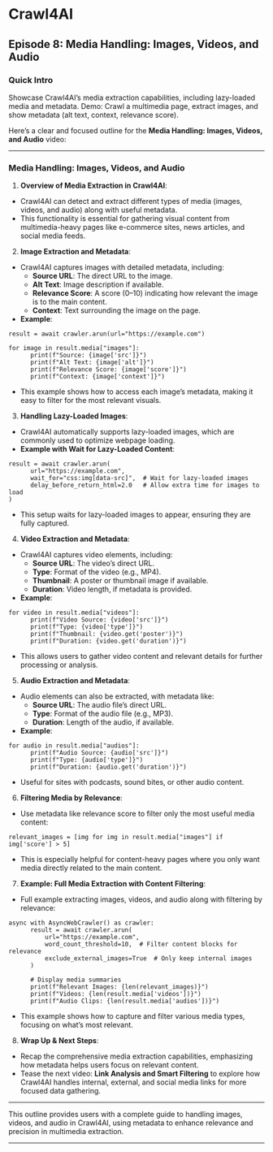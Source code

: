 # Crawl4AI

## Episode 8: Media Handling: Images, Videos, and Audio

### Quick Intro

Showcase Crawl4AI’s media extraction capabilities, including lazy-loaded media and metadata. Demo: Crawl a multimedia page, extract images, and show metadata (alt text, context, relevance score).

Here’s a clear and focused outline for the **Media Handling: Images, Videos, and Audio** video:

* * *

### **Media Handling: Images, Videos, and Audio**

1) **Overview of Media Extraction in Crawl4AI**:

- Crawl4AI can detect and extract different types of media (images, videos, and audio) along with useful metadata.
- This functionality is essential for gathering visual content from multimedia-heavy pages like e-commerce sites, news articles, and social media feeds.

2) **Image Extraction and Metadata**:

- Crawl4AI captures images with detailed metadata, including:
  - **Source URL**: The direct URL to the image.
  - **Alt Text**: Image description if available.
  - **Relevance Score**: A score (0–10) indicating how relevant the image is to the main content.
  - **Context**: Text surrounding the image on the page.
- **Example**:



```hljs python
result = await crawler.arun(url="https://example.com")

for image in result.media["images"]:
      print(f"Source: {image['src']}")
      print(f"Alt Text: {image['alt']}")
      print(f"Relevance Score: {image['score']}")
      print(f"Context: {image['context']}")

```

- This example shows how to access each image’s metadata, making it easy to filter for the most relevant visuals.

3) **Handling Lazy-Loaded Images**:

- Crawl4AI automatically supports lazy-loaded images, which are commonly used to optimize webpage loading.
- **Example with Wait for Lazy-Loaded Content**:



```hljs makefile
result = await crawler.arun(
      url="https://example.com",
      wait_for="css:img[data-src]",  # Wait for lazy-loaded images
      delay_before_return_html=2.0   # Allow extra time for images to load
)

```

- This setup waits for lazy-loaded images to appear, ensuring they are fully captured.

4) **Video Extraction and Metadata**:

- Crawl4AI captures video elements, including:
  - **Source URL**: The video’s direct URL.
  - **Type**: Format of the video (e.g., MP4).
  - **Thumbnail**: A poster or thumbnail image if available.
  - **Duration**: Video length, if metadata is provided.
- **Example**:



```hljs python
for video in result.media["videos"]:
      print(f"Video Source: {video['src']}")
      print(f"Type: {video['type']}")
      print(f"Thumbnail: {video.get('poster')}")
      print(f"Duration: {video.get('duration')}")

```

- This allows users to gather video content and relevant details for further processing or analysis.

5) **Audio Extraction and Metadata**:

- Audio elements can also be extracted, with metadata like:
  - **Source URL**: The audio file’s direct URL.
  - **Type**: Format of the audio file (e.g., MP3).
  - **Duration**: Length of the audio, if available.
- **Example**:



```hljs python
for audio in result.media["audios"]:
      print(f"Audio Source: {audio['src']}")
      print(f"Type: {audio['type']}")
      print(f"Duration: {audio.get('duration')}")

```

- Useful for sites with podcasts, sound bites, or other audio content.

6) **Filtering Media by Relevance**:

- Use metadata like relevance score to filter only the most useful media content:



```hljs ini
relevant_images = [img for img in result.media["images"] if img['score'] > 5]

```

- This is especially helpful for content-heavy pages where you only want media directly related to the main content.

7) **Example: Full Media Extraction with Content Filtering**:

- Full example extracting images, videos, and audio along with filtering by relevance:



```hljs python
async with AsyncWebCrawler() as crawler:
      result = await crawler.arun(
          url="https://example.com",
          word_count_threshold=10,  # Filter content blocks for relevance
          exclude_external_images=True  # Only keep internal images
      )

      # Display media summaries
      print(f"Relevant Images: {len(relevant_images)}")
      print(f"Videos: {len(result.media['videos'])}")
      print(f"Audio Clips: {len(result.media['audios'])}")

```

- This example shows how to capture and filter various media types, focusing on what’s most relevant.

8) **Wrap Up & Next Steps**:

- Recap the comprehensive media extraction capabilities, emphasizing how metadata helps users focus on relevant content.
- Tease the next video: **Link Analysis and Smart Filtering** to explore how Crawl4AI handles internal, external, and social media links for more focused data gathering.

* * *

This outline provides users with a complete guide to handling images, videos, and audio in Crawl4AI, using metadata to enhance relevance and precision in multimedia extraction.

* * *